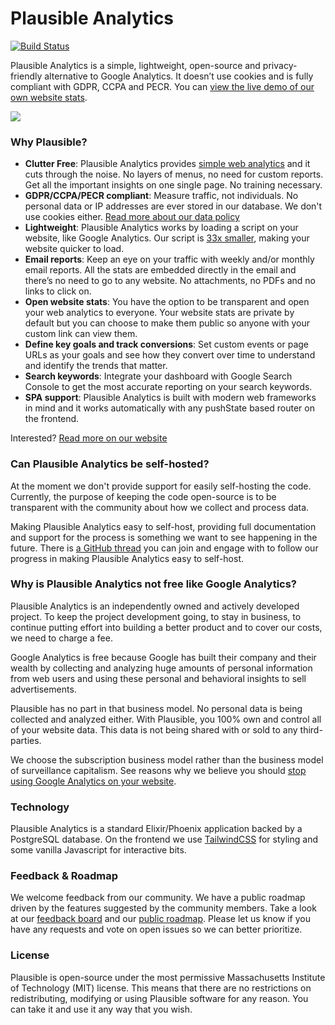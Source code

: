 # Plausible Analytics

[![Build Status](https://travis-ci.org/plausible-insights/plausible.svg?branch=master)](https://travis-ci.org/plausible-insights/plausible)

Plausible Analytics is a simple, lightweight, open-source and privacy-friendly alternative to Google Analytics. It doesn’t use cookies and is fully compliant with GDPR, CCPA and PECR. You can [view the live demo of our own website stats](https://plausible.io/plausible.io).

![](https://plausible.io/assets/images/privacy-focused-web-analytics.png)

### Why Plausible?

- **Clutter Free**: Plausible Analytics provides [simple web analytics](https://plausible.io/simple-web-analytics) and it cuts through the noise. No layers of menus, no need for custom reports. Get all the important insights on one single page. No training necessary.
- **GDPR/CCPA/PECR compliant**: Measure traffic, not individuals. No personal data or IP addresses are ever stored in our database. We don't use cookies either. [Read more about our data policy](https://plausible.io/data-policy)
- **Lightweight**: Plausible Analytics works by loading a script on your website, like Google Analytics. Our script is [33x smaller](https://plausible.io/lightweight-web-analytics), making your website quicker to load.
- **Email reports**: Keep an eye on your traffic with weekly and/or monthly email reports. All the stats are embedded directly in the email and there’s no need to go to any website. No attachments, no PDFs and no links to click on.
- **Open website stats**: You have the option to be transparent and open your web analytics to everyone. Your website stats are private by default but you can choose to make them public so anyone with your custom link can view them.
- **Define key goals and track conversions**: Set custom events or page URLs as your goals and see how they convert over time to understand and identify the trends that matter. 
- **Search keywords**: Integrate your dashboard with Google Search Console to get the most accurate reporting on your search keywords.
- **SPA support**: Plausible Analytics is built with modern web frameworks in mind and it works automatically with any pushState based router on the frontend.

Interested? [Read more on our website](https://plausible.io)

### Can Plausible Analytics be self-hosted?

At the moment we don't provide support for easily self-hosting the code. Currently, the purpose of keeping the code open-source is to be transparent with the community about how we collect and process data.

Making Plausible Analytics easy to self-host, providing full documentation and support for the process is something we want to see happening in the future. There is [a GitHub thread](https://github.com/plausible-insights/plausible/issues/26) you can join and engage with to follow our progress in making Plausible Analytics easy to self-host.

### Why is Plausible Analytics not free like Google Analytics?

Plausible Analytics is an independently owned and actively developed project. To keep the project development going, to stay in business, to continue putting effort into building a better product and to cover our costs, we need to charge a fee.

Google Analytics is free because Google has built their company and their wealth by collecting and analyzing huge amounts of personal information from web users and using these personal and behavioral insights to sell advertisements.

Plausible has no part in that business model. No personal data is being collected and analyzed either. With Plausible, you 100% own and control all of your website data. This data is not being shared with or sold to any third-parties.

We choose the subscription business model rather than the business model of surveillance capitalism. See reasons why we believe you should [stop using Google Analytics on your website](https://plausible.io/blog/remove-google-analytics).

### Technology

Plausible Analytics is a standard Elixir/Phoenix application backed by a PostgreSQL database. On the frontend we use
[TailwindCSS](https://tailwindcss.com/) for styling and some vanilla Javascript for interactive bits.

### Feedback & Roadmap

We welcome feedback from our community. We have a public roadmap driven by the features suggested by the community members. Take a look at our [feedback board](https://plausible.io/feedback) and our [public roadmap](https://plausible.io/roadmap). Please let us know if you have any requests and vote on open issues so we can better prioritize.

### License

Plausible is open-source under the most permissive Massachusetts Institute of Technology (MIT) license. This means that there are no restrictions on redistributing, modifying or using Plausible software for any reason. You can take it and use it any way that you wish.
